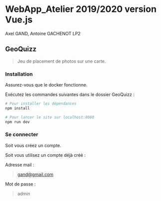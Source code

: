 # WebApp_Atelier 2019/2020 version Vue.js

Axel GAND, Antoine GACHENOT LP2

## GeoQuizz

> Jeu de placement de photos sur une carte.

### Installation

Assurez-vous que le docker fonctionne.

Exécutez les commandes suivantes dans le dossier GeoQuizz :

``` bash
# Pour installer les dépendances
npm install

# Pour lancer le site sur localhost:8080
npm run dev
```

### Se connecter

Soit vous créez un compte.

Soit vous utilisez un compte déjà créé :

Adresse mail :
> gand@gmail.com

Mot de passe :
> admin